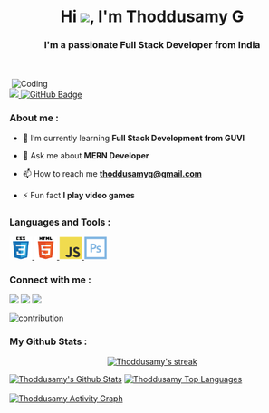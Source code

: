 <h1 align="center">Hi <img src="https://raw.githubusercontent.com/MartinHeinz/MartinHeinz/master/wave.gif" width="30px">, I'm Thoddusamy G</h1>
<h3 align="center">I'm a passionate Full Stack Developer from India</h3>
<br>
<br>
<img align="right" alt="Coding" width="500" height="auto" src="https://miro.medium.com/max/1400/1*gaaL4OWq2-ek1xu0tL7zHQ.gif">
<a href="https://github.com/thoddusamy/github-profile-views-counter">
    <img src="https://komarev.com/ghpvc/?username=thoddusamy">
</a>
<a href="https://github.com/thoddusamy?tab=followers"><img src="https://img.shields.io/github/followers/thoddusamy?label=Followers&style=social" alt="GitHub Badge"></a>

<h3 align="left">About me :</h3>

- 🌱 I’m currently learning **Full Stack Development from GUVI**

- 💬 Ask me about **MERN Developer**

- 📫 How to reach me **thoddusamyg@gmail.com**

- ⚡ Fun fact **I play video games**


<h3 align="left">Languages and Tools :</h3>
<!-- <p align="left"> <a href="https://aws.amazon.com" target="_blank" rel="noreferrer"> <img src="https://raw.githubusercontent.com/devicons/devicon/master/icons/amazonwebservices/amazonwebservices-original-wordmark.svg" alt="aws" width="40" height="40"/> </a> <a href="https://getbootstrap.com" target="_blank" rel="noreferrer"> <img src="https://raw.githubusercontent.com/devicons/devicon/master/icons/bootstrap/bootstrap-plain-wordmark.svg" alt="bootstrap" width="40" height="40"/> </a> --> <a href="https://www.w3schools.com/css/" target="_blank" rel="noreferrer"> <img src="https://raw.githubusercontent.com/devicons/devicon/master/icons/css3/css3-original-wordmark.svg" alt="css3" width="40" height="40"/> </a> <!-- <a href="https://expressjs.com" target="_blank" rel="noreferrer"> <img src="https://raw.githubusercontent.com/devicons/devicon/master/icons/express/express-original-wordmark.svg" alt="express" width="40" height="40"/> </a> --> <a href="https://www.w3.org/html/" target="_blank" rel="noreferrer"> <img src="https://raw.githubusercontent.com/devicons/devicon/master/icons/html5/html5-original-wordmark.svg" alt="html5" width="40" height="40"/> </a> <a href="https://developer.mozilla.org/en-US/docs/Web/JavaScript" target="_blank" rel="noreferrer"> <img src="https://raw.githubusercontent.com/devicons/devicon/master/icons/javascript/javascript-original.svg" alt="javascript" width="40" height="40"/> </a> <!-- <a href="https://www.mongodb.com/" target="_blank" rel="noreferrer"> <img src="https://raw.githubusercontent.com/devicons/devicon/master/icons/mongodb/mongodb-original-wordmark.svg" alt="mongodb" width="40" height="40"/> </a> <a href="https://www.mysql.com/" target="_blank" rel="noreferrer"> <img src="https://raw.githubusercontent.com/devicons/devicon/master/icons/mysql/mysql-original-wordmark.svg" alt="mysql" width="40" height="40"/> </a> <a href="https://nodejs.org" target="_blank" rel="noreferrer"> <img src="https://raw.githubusercontent.com/devicons/devicon/master/icons/nodejs/nodejs-original-wordmark.svg" alt="nodejs" width="40" height="40"/> </a> --> <a href="https://www.photoshop.com/en" target="_blank" rel="noreferrer"> <img src="https://raw.githubusercontent.com/devicons/devicon/master/icons/photoshop/photoshop-line.svg" alt="photoshop" width="40" height="40"/> </a> <!-- <a href="https://reactjs.org/" target="_blank" rel="noreferrer"> <img src="https://raw.githubusercontent.com/devicons/devicon/master/icons/react/react-original-wordmark.svg" alt="react" width="40" height="40"/> </a> </p> -->

<h3 align="left">Connect with me :</h3>
<p align="left">
<a href = "https://twitter.com/ArunThoddusamy?t=VGF3rnWkh1VprDAda86fzA&s=08"><img src="https://img.icons8.com/fluent/48/000000/twitter.png"/></a>
<a href = "https://www.linkedin.com/in/thoddusamy-g-449b26180"><img src="https://img.icons8.com/fluent/48/000000/linkedin.png"/></a>
<a href = "https://www.instagram.com/_._arun_depp_._?r=nametag"><img src="https://img.icons8.com/fluent/48/000000/instagram-new.png"/></a>
</p>
<img alt="contribution" src="https://raw.githubusercontent.com/ragavkumarv/ragavkumarv/aacd16770065d3e74ca60fa2b021fbbf6337bf19/github-contribution-grid-snake.svg" />

<h3 align="left">My Github Stats :</h3>

<p  align="center">
    <a href="https://github.com/thoddusamy/github-readme-streak-stats">
        <img title="🔥 Get streak stats for your profile at git.io/streak-stats" alt="Thoddusamy's streak" src="https://github-readme-streak-stats.herokuapp.com/?user=thoddusamy&theme=black-ice&hide_border=true&stroke=0000&background=060A0CD0"/>
    </a>
</p>
    <a href="https://github.com/thoddusamy/github-readme-stats"><img alt="Thoddusamy's Github Stats" src="https://github-readme-stats.vercel.app/api?username=thoddusamy&show_icons=true&count_private=true&theme=react&hide_border=true&bg_color=0D1117" /></a>
  <a href="https://github.com/thoddusamy/github-readme-stats"><img alt="Thoddusamy Top Languages" src="https://github-readme-stats.vercel.app/api/top-langs/?username=thoddusamy&langs_count=8&count_private=true&layout=compact&theme=react&hide_border=true&bg_color=0D1117" /></a>
  <br>
  <br>
  <a href="https://github.com/thoddusamy/github-readme-activity-graph"><img alt="Thoddusamy Activity Graph" src="https://activity-graph.herokuapp.com/graph?username=thoddusamy&bg_color=0D1117&color=5BCDEC&line=5BCDEC&point=FFFFFF&hide_border=true" /></a>
